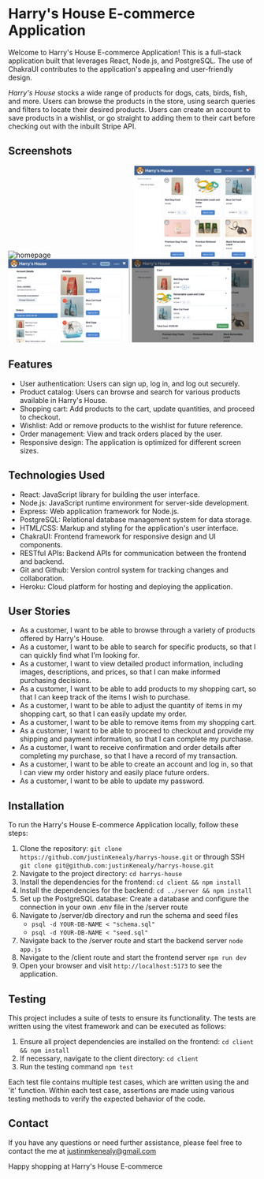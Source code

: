 # Harry's House E-commerce Application

Welcome to Harry's House E-commerce Application! This is a full-stack application built that leverages React, Node.js, and PostgreSQL. The use of ChakraUI contributes to the application's appealing and user-friendly design. 

*Harry's House* stocks a wide range of products for dogs, cats, birds, fish, and more. Users can browse the products in the store, using search queries and filters to locate their desired products. Users can create an account to save products in a wishlist, or go straight to adding them to their cart before checking out with the inbuilt Stripe API.  


## Screenshots
<div>
  <img src="./screenshots/homepage.png" alt="homepage" width="49%" style="display: inline-block; margin-right: 5px;">
  <img src="./screenshots/store.png" alt="store" width="49%" style="display: inline-block;">
  <img src="./screenshots/account.png" alt="account" width="49%" style="display: inline-block;">
  <img src="./screenshots/cart.png" alt="cart" width="49%" style="display: inline-block;">
</div>

## Features

- User authentication: Users can sign up, log in, and log out securely.
- Product catalog: Users can browse and search for various products available in Harry's House.
- Shopping cart: Add products to the cart, update quantities, and proceed to checkout.
- Wishlist: Add or remove products to the wishlist for future reference.
- Order management: View and track orders placed by the user.
- Responsive design: The application is optimized for different screen sizes.

## Technologies Used

- React: JavaScript library for building the user interface.
- Node.js: JavaScript runtime environment for server-side development.
- Express: Web application framework for Node.js.
- PostgreSQL: Relational database management system for data storage.
- HTML/CSS: Markup and styling for the application's user interface.
- ChakraUI: Frontend framework for responsive design and UI components.
- RESTful APIs: Backend APIs for communication between the frontend and backend.
- Git and Github: Version control system for tracking changes and collaboration.
- Heroku: Cloud platform for hosting and deploying the application.

## User Stories

- As a customer, I want to be able to browse through a variety of products offered by Harry's House.
- As a customer, I want to be able to search for specific products, so that I can quickly find what I'm looking for.
- As a customer, I want to view detailed product information, including images, descriptions, and prices, so that I can make informed purchasing decisions.
- As a customer, I want to be able to add products to my shopping cart, so that I can keep track of the items I wish to purchase.
- As a customer, I want to be able to adjust the quantity of items in my shopping cart, so that I can easily update my order.
- As a customer, I want to be able to remove items from my shopping cart.
- As a customer, I want to be able to proceed to checkout and provide my shipping and payment information, so that I can complete my purchase.
- As a customer, I want to receive confirmation and order details after completing my purchase, so that I have a record of my transaction.
- As a customer, I want to be able to create an account and log in, so that I can view my order history and easily place future orders.
- As a customer, I want to be able to update my password.


## Installation

To run the Harry's House E-commerce Application locally, follow these steps:

1. Clone the repository: `git clone https://github.com/justinKenealy/harrys-house.git` or through SSH `git clone git@github.com:justinKenealy/harrys-house.git`
2. Navigate to the project directory: `cd harrys-house`
3. Install the dependencies for the frontend: `cd client && npm install`
4. Install the dependencies for the backend: `cd ../server && npm install`
5. Set up the PostgreSQL database: Create a database and configure the connection in your own .env file in the /server route
6. Navigate to /server/db directory and run the schema and seed files
    - `psql -d YOUR-DB-NAME < "schema.sql"`
    - `psql -d YOUR-DB-NAME < "seed.sql"`
7. Navigate back to the /server route and start the backend server `node app.js`
8. Navigate to the /client route and start the frontend server `npm run dev`
8. Open your browser and visit `http://localhost:5173` to see the application.

## Testing

This project includes a suite of tests to ensure its functionality. The tests are written using the vitest framework and can be executed as follows:

1. Ensure all project dependencies are installed on the frontend: `cd client && npm install`
2. If necessary, navigate to the client directory: `cd client`
3. Run the testing command `npm test`

Each test file contains multiple test cases, which are written using the and 'it' function. Within each test case, assertions are made using various testing methods to verify the expected behavior of the code.

## Contact

If you have any questions or need further assistance, please feel free to contact the me at justinmkenealy@gmail.com

Happy shopping at Harry's House E-commerce